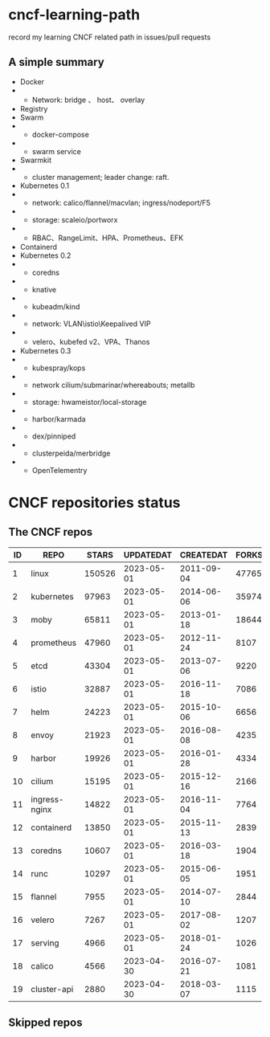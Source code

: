 # cncf-learning-path
record my learning CNCF related path in issues/pull requests

## A simple summary
- Docker
- - Network: bridge 、 host、 overlay
- Registry
- Swarm
- - docker-compose
- - swarm service
- Swarmkit
- - cluster management; leader change: raft.
- Kubernetes 0.1
- - network: calico/flannel/macvlan; ingress/nodeport/F5
- - storage: scaleio/portworx
- - RBAC、RangeLimit、HPA、Prometheus、EFK
- Containerd
- Kubernetes 0.2
- - coredns
- - knative
- - kubeadm/kind
- - network: VLAN\istio\Keepalived VIP
- - velero、kubefed v2、VPA、Thanos
- Kubernetes 0.3
- - kubespray/kops
- - network cilium/submarinar/whereabouts; metallb
- - storage: hwameistor/local-storage
- - harbor/karmada
- - dex/pinniped
- - clusterpeida/merbridge
- - OpenTelementry

# CNCF repositories status
<!--START_SECTION:github_repos-->
## The CNCF repos
| ID |     REPO      | STARS  | UPDATEDAT  | CREATEDAT  | FORKSCOUNT |
|----|---------------|--------|------------|------------|------------|
|  1 | linux         | 150526 | 2023-05-01 | 2011-09-04 |      47765 |
|  2 | kubernetes    |  97963 | 2023-05-01 | 2014-06-06 |      35974 |
|  3 | moby          |  65811 | 2023-05-01 | 2013-01-18 |      18644 |
|  4 | prometheus    |  47960 | 2023-05-01 | 2012-11-24 |       8107 |
|  5 | etcd          |  43304 | 2023-05-01 | 2013-07-06 |       9220 |
|  6 | istio         |  32887 | 2023-05-01 | 2016-11-18 |       7086 |
|  7 | helm          |  24223 | 2023-05-01 | 2015-10-06 |       6656 |
|  8 | envoy         |  21923 | 2023-05-01 | 2016-08-08 |       4235 |
|  9 | harbor        |  19926 | 2023-05-01 | 2016-01-28 |       4334 |
| 10 | cilium        |  15195 | 2023-05-01 | 2015-12-16 |       2166 |
| 11 | ingress-nginx |  14822 | 2023-05-01 | 2016-11-04 |       7764 |
| 12 | containerd    |  13850 | 2023-05-01 | 2015-11-13 |       2839 |
| 13 | coredns       |  10607 | 2023-05-01 | 2016-03-18 |       1904 |
| 14 | runc          |  10297 | 2023-05-01 | 2015-06-05 |       1951 |
| 15 | flannel       |   7955 | 2023-05-01 | 2014-07-10 |       2844 |
| 16 | velero        |   7267 | 2023-05-01 | 2017-08-02 |       1207 |
| 17 | serving       |   4966 | 2023-05-01 | 2018-01-24 |       1026 |
| 18 | calico        |   4566 | 2023-04-30 | 2016-07-21 |       1081 |
| 19 | cluster-api   |   2880 | 2023-04-30 | 2018-03-07 |       1115 |



## Skipped repos
<!--END_SECTION:github_repos-->
